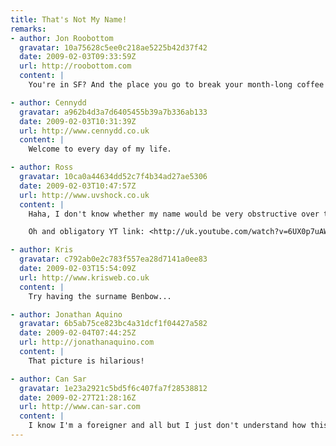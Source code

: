 ```yaml
---
title: That's Not My Name!
remarks:
- author: Jon Roobottom
  gravatar: 10a75628c5ee0c218ae5225b42d37f42
  date: 2009-02-03T09:33:59Z
  url: http://roobottom.com
  content: |
    You're in SF? And the place you go to break your month-long coffee fast is Starbucks?! Oh, for shame sir.

- author: Cennydd
  gravatar: a962b4d3a7d6405455b39a7b336ab133
  date: 2009-02-03T10:31:39Z
  url: http://www.cennydd.co.uk
  content: |
    Welcome to every day of my life.

- author: Ross
  gravatar: 10ca0a44634dd52c7f4b34ad27ae5306
  date: 2009-02-03T10:47:57Z
  url: http://www.uvshock.co.uk
  content: |
    Haha, I don't know whether my name would be very obstructive over there. I've had someone think I was "Gus" (for two years) before...

    Oh and obligatory YT link: <http://uk.youtube.com/watch?v=6UX0p7uAW2s>

- author: Kris
  gravatar: c792ab0e2c783f557ea28d7141a0ee83
  date: 2009-02-03T15:54:09Z
  url: http://www.krisweb.co.uk
  content: |
    Try having the surname Benbow...

- author: Jonathan Aquino
  gravatar: 6b5ab75ce823bc4a31dcf1f04427a582
  date: 2009-02-04T07:44:25Z
  url: http://jonathanaquino.com
  content: |
    That picture is hilarious!

- author: Can Sar
  gravatar: 1e23a2921c5bd5f6c407fa7f28538812
  date: 2009-02-27T21:28:16Z
  url: http://www.can-sar.com
  content: |
    I know I'm a foreigner and all but I just don't understand how this is possible...
---
```

